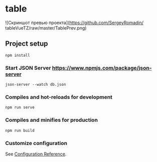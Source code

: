 # table

![Скриншот превью проекта](https://github.com/SergeyRomadin/
tableVueTZ/raw/master/TablePrev.png)

## Project setup

```
npm install
```

### Start JSON Server https://www.npmjs.com/package/json-server

```
json-server --watch db.json
```

### Compiles and hot-reloads for development

```
npm run serve
```

### Compiles and minifies for production

```
npm run build
```

### Customize configuration

See [Configuration Reference](https://cli.vuejs.org/config/).
